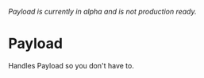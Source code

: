 _Payload is currently in alpha and is not production ready._
# Payload
Handles Payload so you don't have to.
